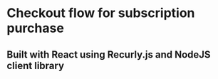 # Checkout flow for subscription purchase
## Built with React using Recurly.js and NodeJS client library
